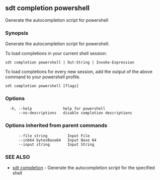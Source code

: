## sdt completion powershell

Generate the autocompletion script for powershell

### Synopsis

Generate the autocompletion script for powershell.

To load completions in your current shell session:

	sdt completion powershell | Out-String | Invoke-Expression

To load completions for every new session, add the output of the above command
to your powershell profile.


```
sdt completion powershell [flags]
```

### Options

```
  -h, --help              help for powershell
      --no-descriptions   disable completion descriptions
```

### Options inherited from parent commands

```
      --file string         Input File
      --inb64 bytesBase64   Input Base 64
      --input string        Input String
```

### SEE ALSO

* [sdt completion](sdt_completion.md)	 - Generate the autocompletion script for the specified shell

